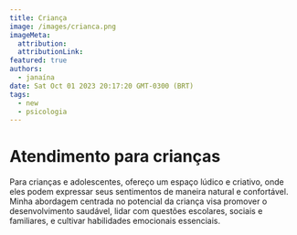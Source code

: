 ```yaml
---
title: Criança
image: /images/crianca.png
imageMeta:
  attribution:
  attributionLink:
featured: true
authors: 
  - janaína
date: Sat Oct 01 2023 20:17:20 GMT-0300 (BRT)
tags:
  - new
  - psicologia
---
```


# Atendimento para crianças

Para crianças e adolescentes, ofereço um espaço lúdico e criativo, onde eles podem expressar seus sentimentos de maneira natural e confortável. Minha abordagem centrada no potencial da criança visa promover o desenvolvimento saudável, lidar com questões escolares, sociais e familiares, e cultivar habilidades emocionais essenciais.
